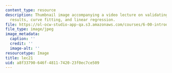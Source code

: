 ```yaml
---
content_type: resource
description: Thumbnail image accompanying a video lecture on validating simulation
  results, curve fitting, and linear regression.
file: https://ol-ocw-studio-app-qa.s3.amazonaws.com/courses/6-00-introduction-to-computer-science-and-programming-fall-2008/a8f33790646f4811742023f0ec7ce509_lec21.jpg
file_type: image/jpeg
image_metadata:
  caption: ''
  credit: ''
  image-alt: ''
resourcetype: Image
title: lec21
uid: a8f33790-646f-4811-7420-23f0ec7ce509
---
```

